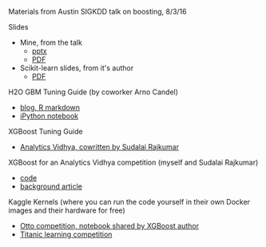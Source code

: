 Materials from Austin SIGKDD talk on boosting, 8/3/16

Slides
* Mine, from the talk
  * [pptx](https://github.com/mlandry22/boosting-austin-sigkdd-talk-20160803/blob/master/Boosting-Austin-SIGKDD.pptx)
  * [PDF](https://github.com/mlandry22/boosting-austin-sigkdd-talk-20160803/blob/master/Boosting-Austin-SIGKDD.pdf)
* Scikit-learn slides, from it's author
  * [PDF](https://github.com/mlandry22/boosting-austin-sigkdd-talk-20160803/blob/master/Sklearn-Boosting-slides-140224130205-phpapp02.pdf)

H2O GBM Tuning Guide (by coworker Arno Candel)
* [blog, R markdown](http://blog.h2o.ai/2016/06/h2o-gbm-tuning-tutorial-for-r)
* [iPython notebook](https://github.com/h2oai/h2o-3/blob/master/h2o-docs/src/product/tutorials/gbm/gbmTuning.ipynb)

XGBoost Tuning Guide
* [Analytics Vidhya, cowritten by Sudalai Rajkumar](https://www.analyticsvidhya.com/blog/2016/03/complete-guide-parameter-tuning-xgboost-with-codes-python/)

XGBoost for an Analytics Vidhya competition (myself and Sudalai Rajkumar)
* [code](https://github.com/analyticsvidhya/The_Smart_Recruits/blob/master/Rank%202:%20SRK%20%26%20Mark_Model.py)
* [background article](https://www.analyticsvidhya.com/blog/2016/08/winners-approach-smart-recruits)

Kaggle Kernels (where you can run the code yourself in their own Docker images and their hardware for free)
* [Otto competition, notebook shared by XGBoost author](https://www.kaggle.com/tqchen/otto-group-product-classification-challenge/understanding-xgboost-model-on-otto-data)
* [Titanic learning competition](https://www.kaggle.com/cbrogan/titanic/xgboost-example-python)
